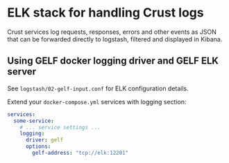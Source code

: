 # ELK stack for handling Crust logs

Crust services log requests, responses, errors and other events as 
JSON that can be forwarded directly to logstash, filtered and displayed in
Kibana.

## Using GELF docker logging driver and GELF ELK server

See `logstash/02-gelf-input.conf` for ELK configuration details. 

Extend your `docker-compose.yml` services with logging section:
```yaml
services:
  some-service:
    # ... service settings ...
    logging:
      driver: gelf
      options:
        gelf-address: "tcp://elk:12201"
```
